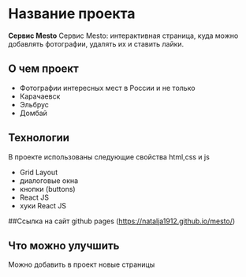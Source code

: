 # Название проекта
**Сервис Mesto**
Сервис Mesto: интерактивная страница, куда можно добавлять фотографии, удалять их и ставить лайки.

## О чем проект
 * Фотографии интересных мест в России и не только
 * Карачаевск
 * Эльбрус
 * Домбай


## Технологии
В проекте использованы следующие свойства html,css и js
 * Grid Layout
 * диалоговые окна
 * кнопки (buttons)
 * React JS
 * хуки React JS


##Ссылка на сайт github pages (https://natalja1912.github.io/mesto/)

## Что можно улучшить
Можно добавить в проект новые страницы

